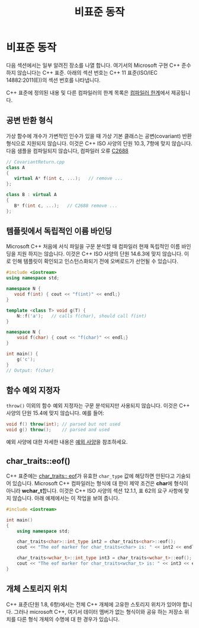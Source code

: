 ﻿---
title: 비표준 동작
ms.date: 05/06/2019
helpviewer_keywords:
- compatibility and compliance, nonstandard behavior
- Microsoft-specific, compiler behavior
- nonstandard behavior, compliance and compatibility
ms.assetid: a57dea27-dc79-4f64-8a83-017e84841773
ms.openlocfilehash: 82c5faae68f9da747017119d76578cc88163d8bb
ms.sourcegitcommit: da32511dd5baebe27451c0458a95f345144bd439
ms.translationtype: MT
ms.contentlocale: ko-KR
ms.lasthandoff: 05/07/2019
ms.locfileid: "65222032"
---
# <a name="nonstandard-behavior"></a>비표준 동작

다음 섹션에서는 일부 알려진 장소를 나열 합니다. 여기서의 Microsoft 구현 C++ 준수 하지 않습니다는 C++ 표준. 아래의 섹션 번호는 C++ 11 표준(ISO/IEC 14882:2011(E))의 섹션 번호를 나타냅니다.

C++ 표준에 정의된 내용 및 다른 컴파일러의 한계 목록은 [컴파일러 한계](../cpp/compiler-limits.md)에서 제공됩니다.

## <a name="covariant-return-types"></a>공변 반환 형식

가상 함수에 개수가 가변적인 인수가 있을 때 가상 기본 클래스는 공변(covariant) 반환 형식으로 지원되지 않습니다. 이것은 C++ ISO 사양의 단원 10.3, 7항에 맞지 않습니다. 다음 샘플을 컴파일되지 않습니다, 컴파일러 오류 [C2688](../error-messages/compiler-errors-2/compiler-error-c2688.md)

```cpp
// CovariantReturn.cpp
class A
{
   virtual A* f(int c, ...);   // remove ...
};

class B : virtual A
{
   B* f(int c, ...);   // C2688 remove ...
};
```

## <a name="binding-nondependent-names-in-templates"></a>템플릿에서 독립적인 이름 바인딩

Microsoft C++ 처음에 서식 파일을 구문 분석할 때 컴파일러 현재 독립적인 이름 바인딩을 지원 하지는 않습니다. 이것은 C++ ISO 사양의 단원 14.6.3에 맞지 않습니다. 이로 인해 템플릿이 확인되고 인스턴스화되기 전에 오버로드가 선언될 수 있습니다.

```cpp
#include <iostream>
using namespace std;

namespace N {
   void f(int) { cout << "f(int)" << endl;}
}

template <class T> void g(T) {
    N::f('a');   // calls f(char), should call f(int)
}

namespace N {
    void f(char) { cout << "f(char)" << endl;}
}

int main() {
    g('c');
}
// Output: f(char)
```

## <a name="function-exception-specifiers"></a>함수 예외 지정자

`throw()` 이외의 함수 예외 지정자는 구문 분석되지만 사용되지 않습니다. 이것은 C++ 사양의 단원 15.4에 맞지 않습니다. 예를 들어:

```cpp
void f() throw(int); // parsed but not used
void g() throw();    // parsed and used
```

예외 사양에 대한 자세한 내용은 [예외 사양](../cpp/exception-specifications-throw-cpp.md)을 참조하세요.

## <a name="char_traitseof"></a>char_traits::eof()

C++ 표준에는 [char_traits:: eof](../standard-library/char-traits-struct.md#eof)가 유효한 `char_type` 값에 해당하면 안된다고 기술되어 있습니다. Microsoft C++ 컴파일러는 형식에 대 한이 제약 조건은 **char**에 형식이 아니라 **wchar_t**합니다. 이것은 C++ ISO 사양의 섹션 12.1.1, 표 62의 요구 사항에 맞지 않습니다. 아래 예제에서는 이 작업을 보여 줍니다.

```cpp
#include <iostream>

int main()
{
    using namespace std;

    char_traits<char>::int_type int2 = char_traits<char>::eof();
    cout << "The eof marker for char_traits<char> is: " << int2 << endl;

    char_traits<wchar_t>::int_type int3 = char_traits<wchar_t>::eof();
    cout << "The eof marker for char_traits<wchar_t> is: " << int3 << endl;
}
```

## <a name="storage-location-of-objects"></a>개체 스토리지 위치

C++ 표준(단원 1.8, 6항)에서는 전체 C++ 개체에 고유한 스토리지 위치가 있어야 합니다. 그러나 microsoft C++, 여기서 데이터 멤버가 없는 형식이와 공유 하는 저장소 위치를 다른 형식 개체의 수명에 대 한 경우가 있습니다.
